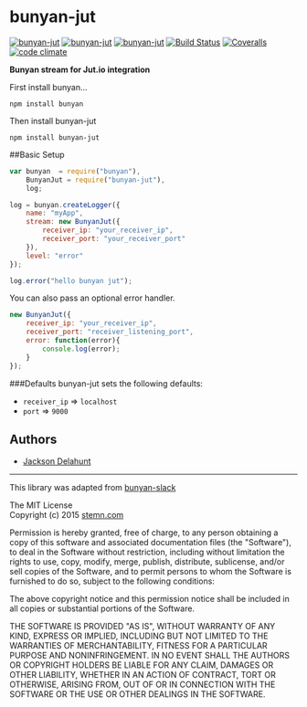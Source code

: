 # bunyan-jut
[![bunyan-jut](http://img.shields.io/npm/v/bunyan-jut.svg?style=flat-square)](https://www.npmjs.com/package/bunyan-jut)
[![bunyan-jut](http://img.shields.io/npm/dm/bunyan-jut.svg?style=flat-square)](https://www.npmjs.com/package/bunyan-jut)
[![bunyan-jut](http://img.shields.io/npm/l/bunyan-jut.svg?style=flat-square)](https://www.npmjs.com/package/bunyan-jut)
[![Build Status](https://img.shields.io/travis/qualitybath/bunyan-jut.svg?style=flat-square)](https://travis-ci.org/qualitybath/bunyan-jut)
[![Coveralls](https://img.shields.io/coveralls/qualitybath/bunyan-jut.svg?style=flat-square)](https://coveralls.io/r/qualitybath/bunyan-jut)
[![code climate](https://img.shields.io/codeclimate/github/qualitybath/bunyan-jut.svg?style=flat-square)](https://codeclimate.com/github/qualitybath/bunyan-jut)

**Bunyan stream for Jut.io integration**

First install bunyan...

```
npm install bunyan
```

Then install bunyan-jut

```
npm install bunyan-jut
```

##Basic Setup

```javascript
var bunyan  = require("bunyan"),
	BunyanJut = require("bunyan-jut"),
	log;

log = bunyan.createLogger({
	name: "myApp",
	stream: new BunyanJut({
		receiver_ip: "your_receiver_ip",
		receiver_port: "your_receiver_port"
	}),
	level: "error"
});

log.error("hello bunyan jut");
```
You can also pass an optional error handler.

```javascript
new BunyanJut({
    receiver_ip: "your_receiver_ip",
    receiver_port: "receiver_listening_port",
    error: function(error){
        console.log(error);
    }
});
```

###Defaults
bunyan-jut sets the following defaults:

* `receiver_ip` => `localhost`
* `port` => `9000`


## Authors
* [Jackson Delahunt](https://github.com/sabrehagen)

***
This library was adapted from  [bunyan-slack](https://github.com/qualitybath/bunyan-slack)

The MIT License  
Copyright (c) 2015 [stemn.com](https://www.stemn.com/)

Permission is hereby granted, free of charge, to any person obtaining a copy of this software and associated documentation files (the "Software"), to deal in the Software without restriction, including without limitation the rights to use, copy, modify, merge, publish, distribute, sublicense, and/or sell copies of the Software, and to permit persons to whom the Software is furnished to do so, subject to the following conditions:

The above copyright notice and this permission notice shall be included in all copies or substantial portions of the Software.

THE SOFTWARE IS PROVIDED "AS IS", WITHOUT WARRANTY OF ANY KIND, EXPRESS OR IMPLIED, INCLUDING BUT NOT LIMITED TO THE WARRANTIES OF MERCHANTABILITY, FITNESS FOR A PARTICULAR PURPOSE AND NONINFRINGEMENT. IN NO EVENT SHALL THE AUTHORS OR COPYRIGHT HOLDERS BE LIABLE FOR ANY CLAIM, DAMAGES OR OTHER LIABILITY, WHETHER IN AN ACTION OF CONTRACT, TORT OR OTHERWISE, ARISING FROM, OUT OF OR IN CONNECTION WITH THE SOFTWARE OR THE USE OR OTHER DEALINGS IN THE SOFTWARE.
